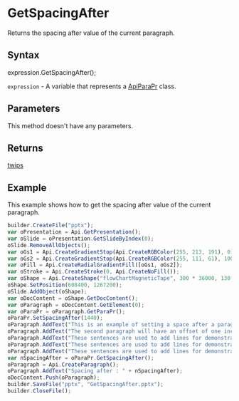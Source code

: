 # GetSpacingAfter

Returns the spacing after value of the current paragraph.

## Syntax

expression.GetSpacingAfter();

`expression` - A variable that represents a [ApiParaPr](../ApiParaPr.md) class.

## Parameters

This method doesn't have any parameters.

## Returns

[twips](../../../Enumerations/twips.md)

## Example

This example shows how to get the spacing after value of the current paragraph.

```javascript
builder.CreateFile("pptx");
var oPresentation = Api.GetPresentation();
var oSlide = oPresentation.GetSlideByIndex(0);
oSlide.RemoveAllObjects();
var oGs1 = Api.CreateGradientStop(Api.CreateRGBColor(255, 213, 191), 0);
var oGs2 = Api.CreateGradientStop(Api.CreateRGBColor(255, 111, 61), 100000);
var oFill = Api.CreateRadialGradientFill([oGs1, oGs2]);
var oStroke = Api.CreateStroke(0, Api.CreateNoFill());
var oShape = Api.CreateShape("flowChartMagneticTape", 300 * 36000, 130 * 36000, oFill, oStroke);
oShape.SetPosition(608400, 1267200);
oSlide.AddObject(oShape);
var oDocContent = oShape.GetDocContent();
var oParagraph = oDocContent.GetElement(0);
var oParaPr = oParagraph.GetParaPr();
oParaPr.SetSpacingAfter(1440);
oParagraph.AddText("This is an example of setting a space after a paragraph. ");
oParagraph.AddText("The second paragraph will have an offset of one inch from the top. ");
oParagraph.AddText("These sentences are used to add lines for demonstrative purposes. ");
oParagraph.AddText("These sentences are used to add lines for demonstrative purposes. ");
oParagraph.AddText("These sentences are used to add lines for demonstrative purposes.");
var nSpacingAfter = oParaPr.GetSpacingAfter();
oParagraph = Api.CreateParagraph();
oParagraph.AddText("Spacing after : " + nSpacingAfter);
oDocContent.Push(oParagraph);
builder.SaveFile("pptx", "GetSpacingAfter.pptx");
builder.CloseFile();
```